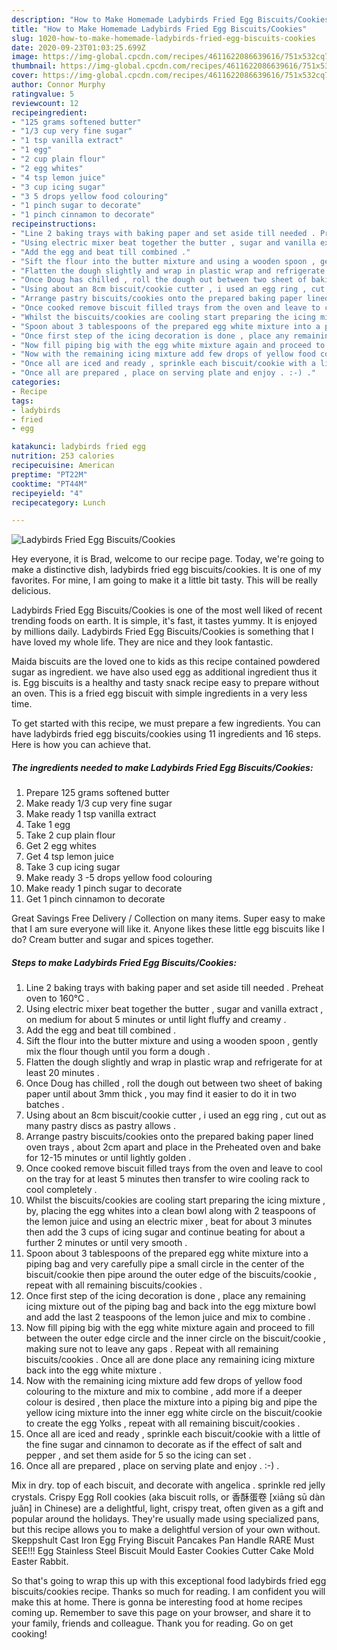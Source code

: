 ```yaml
---
description: "How to Make Homemade Ladybirds Fried Egg Biscuits/Cookies"
title: "How to Make Homemade Ladybirds Fried Egg Biscuits/Cookies"
slug: 1020-how-to-make-homemade-ladybirds-fried-egg-biscuits-cookies
date: 2020-09-23T01:03:25.699Z
image: https://img-global.cpcdn.com/recipes/4611622086639616/751x532cq70/ladybirds-fried-egg-biscuitscookies-recipe-main-photo.jpg
thumbnail: https://img-global.cpcdn.com/recipes/4611622086639616/751x532cq70/ladybirds-fried-egg-biscuitscookies-recipe-main-photo.jpg
cover: https://img-global.cpcdn.com/recipes/4611622086639616/751x532cq70/ladybirds-fried-egg-biscuitscookies-recipe-main-photo.jpg
author: Connor Murphy
ratingvalue: 5
reviewcount: 12
recipeingredient:
- "125 grams softened butter"
- "1/3 cup very fine sugar"
- "1 tsp vanilla extract"
- "1 egg"
- "2 cup plain flour"
- "2 egg whites"
- "4 tsp lemon juice"
- "3 cup icing sugar"
- "3 5 drops yellow food colouring"
- "1 pinch sugar to decorate"
- "1 pinch cinnamon to decorate"
recipeinstructions:
- "Line 2 baking trays with baking paper and set aside till needed . Preheat oven to 160°C ."
- "Using electric mixer beat together the butter , sugar and vanilla extract , on medium for about 5 minutes or until light fluffy and creamy ."
- "Add the egg and beat till combined ."
- "Sift the flour into the butter mixture and using a wooden spoon , gently mix the flour though until you form a dough ."
- "Flatten the dough slightly and wrap in plastic wrap and refrigerate for at least 20 minutes ."
- "Once Doug has chilled , roll the dough out between two sheet of baking paper until about 3mm thick , you may find it easier to do it in two batches ."
- "Using about an 8cm biscuit/cookie cutter , i used an egg ring , cut out as many pastry discs as pastry allows ."
- "Arrange pastry biscuits/cookies onto the prepared baking paper lined oven trays , about 2cm apart and place in the Preheated oven and bake for 12-15 minutes or until lightly golden ."
- "Once cooked remove biscuit filled trays from the oven and leave to cool on the tray for at least 5 minutes then transfer to wire cooling rack to cool completely ."
- "Whilst the biscuits/cookies are cooling start preparing the icing mixture , by, placing the egg whites into a clean bowl along with 2 teaspoons of the lemon juice and using an electric mixer , beat for about 3 minutes then add the 3 cups of icing sugar and continue beating for about a further 2 minutes or until very smooth ."
- "Spoon about 3 tablespoons of the prepared egg white mixture into a piping bag and very carefully pipe a small circle in the center of the biscuit/cookie then pipe around the outer edge of the biscuits/cookie , repeat with all remaining biscuits/cookies ."
- "Once first step of the icing decoration is done , place any remaining icing mixture out of the piping bag and back into the egg mixture bowl and add the last 2 teaspoons of the lemon juice and mix to combine ."
- "Now fill piping big with the egg white mixture again and proceed to fill between the outer edge circle and the inner circle on the biscuit/cookie , making sure not to leave any gaps . Repeat with all remaining biscuits/cookies . Once all are done place any remaining icing mixture back into the egg white mixture ."
- "Now with the remaining icing mixture add few drops of yellow food colouring to the mixture and mix to combine , add more if a deeper colour is desired , then place the mixture into a piping big and pipe the yellow icing mixture into the inner egg white circle on the biscuit/cookie to create the egg Yolks , repeat with all remaining biscuit/cookies ."
- "Once all are iced and ready , sprinkle each biscuit/cookie with a little of the fine sugar and cinnamon to decorate as if the effect of salt and pepper , and set them aside for 5 so the icing can set ."
- "Once all are prepared , place on serving plate and enjoy . :-) ."
categories:
- Recipe
tags:
- ladybirds
- fried
- egg

katakunci: ladybirds fried egg 
nutrition: 253 calories
recipecuisine: American
preptime: "PT22M"
cooktime: "PT44M"
recipeyield: "4"
recipecategory: Lunch

---
```



![Ladybirds Fried Egg Biscuits/Cookies](https://img-global.cpcdn.com/recipes/4611622086639616/751x532cq70/ladybirds-fried-egg-biscuitscookies-recipe-main-photo.jpg)

Hey everyone, it is Brad, welcome to our recipe page. Today, we're going to make a distinctive dish, ladybirds fried egg biscuits/cookies. It is one of my favorites. For mine, I am going to make it a little bit tasty. This will be really delicious.

Ladybirds Fried Egg Biscuits/Cookies is one of the most well liked of recent trending foods on earth. It is simple, it's fast, it tastes yummy. It is enjoyed by millions daily. Ladybirds Fried Egg Biscuits/Cookies is something that I have loved my whole life. They are nice and they look fantastic.

Maida biscuits are the loved one to kids as this recipe contained powdered sugar as ingredient. we have also used egg as additional ingredient thus it is. Egg biscuits is a healthy and tasty snack recipe easy to prepare without an oven. This is a fried egg biscuit with simple ingredients in a very less time.


To get started with this recipe, we must prepare a few ingredients. You can have ladybirds fried egg biscuits/cookies using 11 ingredients and 16 steps. Here is how you can achieve that.

<!--inarticleads1-->

##### The ingredients needed to make Ladybirds Fried Egg Biscuits/Cookies:

1. Prepare 125 grams softened butter
1. Make ready 1/3 cup very fine sugar
1. Make ready 1 tsp vanilla extract
1. Take 1 egg
1. Take 2 cup plain flour
1. Get 2 egg whites
1. Get 4 tsp lemon juice
1. Take 3 cup icing sugar
1. Make ready 3 -5 drops yellow food colouring
1. Make ready 1 pinch sugar to decorate
1. Get 1 pinch cinnamon to decorate


Great Savings Free Delivery / Collection on many items. Super easy to make that I am sure everyone will like it. Anyone likes these little egg biscuits like I do? Cream butter and sugar and spices together. 

<!--inarticleads2-->

##### Steps to make Ladybirds Fried Egg Biscuits/Cookies:

1. Line 2 baking trays with baking paper and set aside till needed . Preheat oven to 160°C .
1. Using electric mixer beat together the butter , sugar and vanilla extract , on medium for about 5 minutes or until light fluffy and creamy .
1. Add the egg and beat till combined .
1. Sift the flour into the butter mixture and using a wooden spoon , gently mix the flour though until you form a dough .
1. Flatten the dough slightly and wrap in plastic wrap and refrigerate for at least 20 minutes .
1. Once Doug has chilled , roll the dough out between two sheet of baking paper until about 3mm thick , you may find it easier to do it in two batches .
1. Using about an 8cm biscuit/cookie cutter , i used an egg ring , cut out as many pastry discs as pastry allows .
1. Arrange pastry biscuits/cookies onto the prepared baking paper lined oven trays , about 2cm apart and place in the Preheated oven and bake for 12-15 minutes or until lightly golden .
1. Once cooked remove biscuit filled trays from the oven and leave to cool on the tray for at least 5 minutes then transfer to wire cooling rack to cool completely .
1. Whilst the biscuits/cookies are cooling start preparing the icing mixture , by, placing the egg whites into a clean bowl along with 2 teaspoons of the lemon juice and using an electric mixer , beat for about 3 minutes then add the 3 cups of icing sugar and continue beating for about a further 2 minutes or until very smooth .
1. Spoon about 3 tablespoons of the prepared egg white mixture into a piping bag and very carefully pipe a small circle in the center of the biscuit/cookie then pipe around the outer edge of the biscuits/cookie , repeat with all remaining biscuits/cookies .
1. Once first step of the icing decoration is done , place any remaining icing mixture out of the piping bag and back into the egg mixture bowl and add the last 2 teaspoons of the lemon juice and mix to combine .
1. Now fill piping big with the egg white mixture again and proceed to fill between the outer edge circle and the inner circle on the biscuit/cookie , making sure not to leave any gaps . Repeat with all remaining biscuits/cookies . Once all are done place any remaining icing mixture back into the egg white mixture .
1. Now with the remaining icing mixture add few drops of yellow food colouring to the mixture and mix to combine , add more if a deeper colour is desired , then place the mixture into a piping big and pipe the yellow icing mixture into the inner egg white circle on the biscuit/cookie to create the egg Yolks , repeat with all remaining biscuit/cookies .
1. Once all are iced and ready , sprinkle each biscuit/cookie with a little of the fine sugar and cinnamon to decorate as if the effect of salt and pepper , and set them aside for 5 so the icing can set .
1. Once all are prepared , place on serving plate and enjoy . :-) .


Mix in dry. top of each biscuit, and decorate with angelica . sprinkle red jelly crystals. Crispy Egg Roll cookies (aka biscuit rolls, or 香酥蛋卷 [xiāng sū dàn juǎn] in Chinese) are a delightful, light, crispy treat, often given as a gift and popular around the holidays. They&#39;re usually made using specialized pans, but this recipe allows you to make a delightful version of your own without. Skeppshult Cast Iron Egg Frying Biscuit Pancakes Pan Handle RARE Must SEE!!! Egg Stainless Steel Biscuit Mould Easter Cookies Cutter Cake Mold Easter Rabbit. 

So that's going to wrap this up with this exceptional food ladybirds fried egg biscuits/cookies recipe. Thanks so much for reading. I am confident you will make this at home. There is gonna be interesting food at home recipes coming up. Remember to save this page on your browser, and share it to your family, friends and colleague. Thank you for reading. Go on get cooking!
